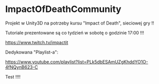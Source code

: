 # ImpactOfDeathCommunity
Projekt w Unity3D na potrzeby kursu "Impact of Death", sieciowej gry !!

Tutoriale prezentowane są co tydzień w sobotę o godzinie 17:00 !!!

https://www.twitch.tv/impactit

Dedykowana "Playlist-a":

https://www.youtube.com/playlist?list=PLk5dbESAmUZgKhddYO1O-4fNQynB623-C

Test !!!!
